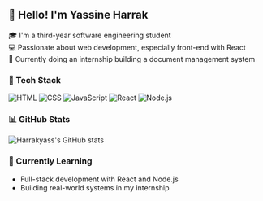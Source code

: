 ## 👋 Hello! I'm Yassine Harrak
🎓 I'm a third-year software engineering student  
💻 Passionate about web development, especially front-end with React  
🚀 Currently doing an internship building a document management system

### 🔧 Tech Stack
![HTML](https://img.shields.io/badge/-HTML5-E34F26?style=flat-square&logo=html5&logoColor=white)
![CSS](https://img.shields.io/badge/-CSS3-1572B6?style=flat-square&logo=css3)
![JavaScript](https://img.shields.io/badge/-JavaScript-F7DF1E?style=flat-square&logo=javascript&logoColor=black)
![React](https://img.shields.io/badge/-React-20232A?style=flat-square&logo=react)
![Node.js](https://img.shields.io/badge/-Node.js-339933?style=flat-square&logo=node-dot-js&logoColor=white)

### 📊 GitHub Stats
![Harrakyass's GitHub stats](https://github-readme-stats.vercel.app/api?username=Harrakyass&show_icons=true&theme=tokyonight)

### 🌱 Currently Learning
- Full-stack development with React and Node.js
- Building real-world systems in my internship
